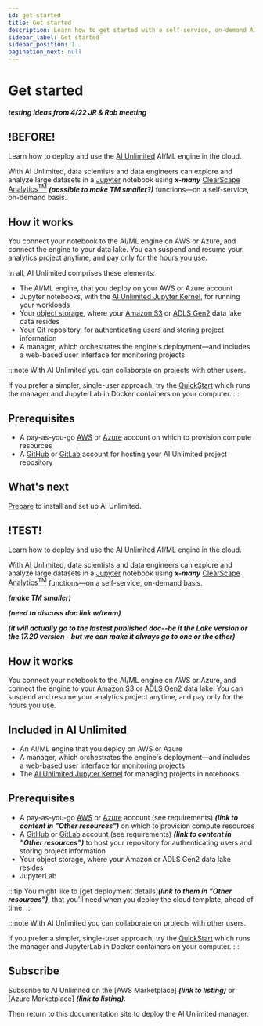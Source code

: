 ```yaml
---
id: get-started
title: Get started
description: Learn how to get started with a self-service, on-demand AI/ML engine.
sidebar_label: Get started
sidebar_position: 1
pagination_next: null
---
```


# Get started

***testing ideas from 4/22 JR & Rob meeting***

## !BEFORE!

Learn how to deploy and use the [AI Unlimited](https://www.teradata.com/platform/ai-unlimited) AI/ML engine in the cloud.

With AI Unlimited, data scientists and data engineers can explore and analyze large datasets in a [Jupyter](https://jupyter.org/) notebook using ***x-many*** [ClearScape Analytics<sup>TM</sup>](https://docs.teradata.com/r/Enterprise_IntelliFlex_VMware/Database-Analytic-Functions/Introduction-to-Analytics-Database-Analytic-Functions/Analytics-Database-Analytic-Function-Categories) ***(possible to make TM smaller?)*** functions&mdash;on a self-service, on-demand basis.


## How it works

You connect your notebook to the AI/ML engine on AWS or Azure, and connect the engine to your data lake. You can suspend and resume your analytics project anytime, and pay only for the hours you use.

In all, AI Unlimited comprises these elements:
- The AI/ML engine, that you deploy on your AWS or Azure account
- Jupyter notebooks, with the [AI Unlimited Jupyter Kernel](https://downloads.teradata.com/download/tools/teradata-ai-unlimited-jupyter-kernel), for running your workloads
- Your [object storage](/docs/install-ai-unlimited/glossary.md#glo-object-storage), where your [Amazon S3](https://aws.amazon.com/pm/serv-s3/?gclid=Cj0KCQjwlZixBhCoARIsAIC745AmyEzPaBnrARQxyUW_un0BjgTxlHygMScf4ZbX-7dTeznc-psOFlwaAkjmEALw_wcB&trk=fecf68c9-3874-4ae2-a7ed-72b6d19c8034&sc_channel=ps&ef_id=Cj0KCQjwlZixBhCoARIsAIC745AmyEzPaBnrARQxyUW_un0BjgTxlHygMScf4ZbX-7dTeznc-psOFlwaAkjmEALw_wcB:G:s&s_kwcid=AL!4422!3!536452728638!e!!g!!amazon%20s3!11204620052!112938567994) or [ADLS Gen2](https://learn.microsoft.com/en-us/azure/storage/blobs/data-lake-storage-introduction) data lake data resides
- Your Git repository, for authenticating users and storing project information
- A manager, which orchestrates the engine's deployment&mdash;and includes a web-based user interface for monitoring projects

:::note
With AI Unlimited you can collaborate on projects with other users. 

If you prefer a simpler, single-user approach, try the [QuickStart](/docs/advanced/quickstart) which runs the manager and JupyterLab in Docker containers on your computer.
:::


<a id="prerequisites"></a>
## Prerequisites

- A pay-as-you-go [AWS](https://aws.amazon.com) or [Azure](https://azure.microsoft.com) account on which to provision compute resources
- A [GitHub](https://github.com) or [GitLab](https://gitlab.com) account for hosting your AI Unlimited project repository


## What's next

[Prepare](/docs/install-ai-unlimited/before-you-begin.md) to install and set up AI Unlimited.


## !TEST!

Learn how to deploy and use the [AI Unlimited](https://www.teradata.com/platform/ai-unlimited) AI/ML engine in the cloud.

With AI Unlimited, data scientists and data engineers can explore and analyze large datasets in a [Jupyter](https://jupyter.org/) notebook using ***x-many*** [ClearScape Analytics<sup>TM</sup>](https://docs.teradata.com/access/sources/dita/topic?dita:topicPath=gma1702668333653.dita) functions&mdash;on a self-service, on-demand basis. 

***(make TM smaller)*** 

***(need to discuss doc link w/team)***

***(it will actually go to the lastest published doc--be it the Lake version or the 17.20 version - but we can make it always go to one or the other)***

## How it works

You connect your notebook to the AI/ML engine on AWS or Azure, and connect the engine to your [Amazon S3](https://aws.amazon.com/pm/serv-s3/?gclid=Cj0KCQjwlZixBhCoARIsAIC745AmyEzPaBnrARQxyUW_un0BjgTxlHygMScf4ZbX-7dTeznc-psOFlwaAkjmEALw_wcB&trk=fecf68c9-3874-4ae2-a7ed-72b6d19c8034&sc_channel=ps&ef_id=Cj0KCQjwlZixBhCoARIsAIC745AmyEzPaBnrARQxyUW_un0BjgTxlHygMScf4ZbX-7dTeznc-psOFlwaAkjmEALw_wcB:G:s&s_kwcid=AL!4422!3!536452728638!e!!g!!amazon%20s3!11204620052!112938567994) or [ADLS Gen2](https://learn.microsoft.com/en-us/azure/storage/blobs/data-lake-storage-introduction) data lake. You can suspend and resume your analytics project anytime, and pay only for the hours you use.


## Included in AI Unlimited
- An AI/ML engine that you deploy on AWS or Azure
- A manager, which orchestrates the engine's deployment&mdash;and includes a web-based user interface for monitoring projects
- The [AI Unlimited Jupyter Kernel](https://downloads.teradata.com/download/tools/teradata-ai-unlimited-jupyter-kernel) for managing projects in notebooks


## Prerequisites
- A pay-as-you-go [AWS](https://aws.amazon.com/) or [Azure](https://azure.microsoft.com/en-us) account (see requirements) ***(link to content in "Other resources")*** on which to provision compute resources
- A [GitHub](https://github.com) or [GitLab](https://gitlab.com) account (see requirements) ***(link to content in "Other resources")*** to host your repository for authenticating users and storing project information 
- Your object storage, where your Amazon or ADLS Gen2 data lake resides
- JupyterLab

:::tip
You might like to [get deployment details]***(link to them in "Other resources")***, that you'll need when you deploy the cloud template, ahead of time.
:::

:::note
With AI Unlimited you can collaborate on projects with other users. 

If you prefer a simpler, single-user approach, try the [QuickStart](/docs/advanced/quickstart) which runs the manager and JupyterLab in Docker containers on your computer.
:::


## Subscribe

Subscribe to AI Unlimited on the [AWS Marketplace] ***(link to listing)*** or [Azure Marketplace] ***(link to listing)***. 

Then return to this documentation site to deploy the AI Unlimited manager.







